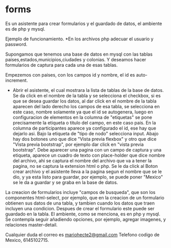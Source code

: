 # forms
Es un asistente para crear formularios y el guardado de datos, el ambiente es de php y mysql.

Ejemplo de funcionamiento.
*En los archivos php adecuar el usuario y password.

Supongamos que tenemos una base de datos en mysql con las tablas paises,estados,municipios,ciudades y colonias. Y deseamos hacer formularios de captura para cada una de esas tablas.

Empezemos con paises, con los campos id y nombre, el id es auto-increment.
* Abrir el asistente, el cual mostrara la lista de tablas de la base de datos. Se da click en el nombre de la tabla y se selecciona el checkbox, si es que se desea guardar los datos, al dar click en el nombre de la tabla aparecen del lado derecho los campos de esa tabla, se selecciona en este caso, nombre solamente ya que el id se autogenera, luego en configuracion de elementos en la columna de "etiquetas" se pone precisamente la etiqueta o titulo del campo, en este caso pais. En la columna de participantes aparece ya configurado el id, ese hay que dejarlo asi.  Bajo la etiqueta de "tipo de nodo" selecciona input.
Abajo hay dos botones uno que dice "Vista previa flexbox" y otro que dice "Vista previa bootstrap", por ejemplo dar click en "vista previa bootstrap".
Debe aparecer una pagina con un campo de captura y una etiqueta, aparece un cuadro de texto con place-holder que dice nombre del archivo, ahi se captura el nombre del archivo que va a tener la pagina, no se captura la extension html o php. Se le da click al Boton crear archivo y el asistente lleva a la pagina segun el nombre que se le dio, y ya esta listo para guardar, por ejemplo, se puede poner "Mexico" se le da a guardar y se graba en la base de datos.



La creacion de formularios incluye "campos de busqueda", que son los componentes html-select, por ejemplo, que en la creacion de un formulario obtienen sus datos de una tabla, y tambien cuando los datos que traen incluyen una condicion.
Despues de crear el formulario este puede ser guardado en la tabla.
El ambiente, como se menciona, es en php y mysql.
Se contempla seguir añadiendo opciones, por ejemplo, agregar imagenes, y relaciones master-detail.

Cualquier duda el correo es mariohecte2@gmail.com Telefono codigo de Mexico, 6145102715.
                     

